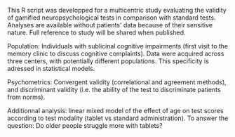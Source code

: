 This R script was developped for a multicentric study evaluating the validity of gamified neuropsychological tests in comparison with standard tests.
Analyses are available without patients' data because of their sensitive nature. 
Full reference to study will be shared when published. 

Population: Individuals with sublicinal cognitive impairments (first visit to the memory clinic to discuss cognitive complaints).
            Data were acquired across three centers, with potentially different populations. This specificity is adressed in statistical models.

Psychometrics: Convergent validity (correlational and agreement methods), and discriminant validity (i.e. the ability of the test to discriminate patients from norms). 

Additionnal analysis: linear mixed model of the effect of age on test scores according to test modality (tablet vs standard administration).
                      To answer the question: Do older people struggle more with tablets? 
